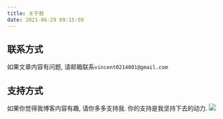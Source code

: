 ```yaml
---
title: 关于我
date: 2021-06-29 09:15:59
---
```


## 联系方式
如果文章内容有问题, 请邮箱联系`vincent0214001@gmail.com`


## 支持方式
如果你觉得我博客内容有趣, 请你多多支持我. 
你的支持是我坚持下去的动力.
![](https://markdown-1301532546.cos.ap-guangzhou.myqcloud.com/peipei_blog/20220131195431.jpg)

